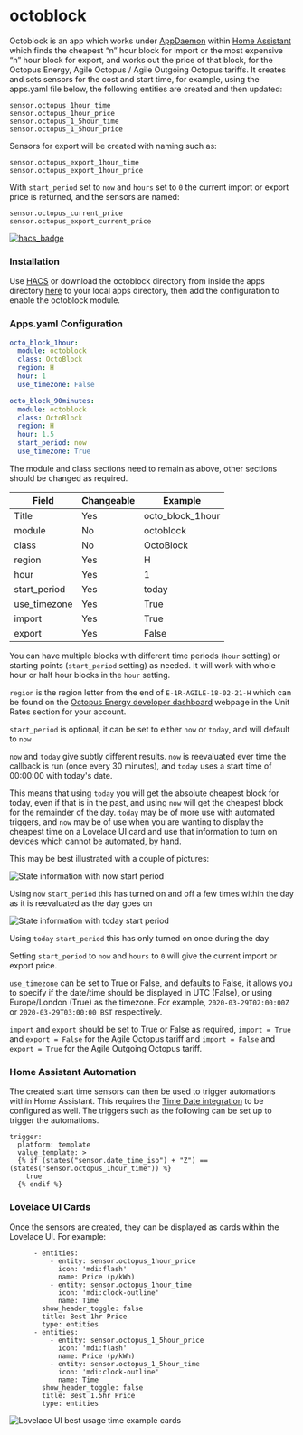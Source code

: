 # octoblock
Octoblock is an app which works under [AppDaemon](https://www.home-assistant.io/docs/ecosystem/appdaemon/) within [Home Assistant](https://www.home-assistant.io/) which finds the cheapest “n” hour block for import or the most expensive “n” hour block for export, and works out the price of that block, for the Octopus Energy, Agile Octopus / Agile Outgoing Octopus tariffs. It creates and sets sensors for the cost and start time,  for example, using the apps.yaml file below, the following entities are created and then updated:
```
sensor.octopus_1hour_time
sensor.octopus_1hour_price
sensor.octopus_1_5hour_time
sensor.octopus_1_5hour_price
```

Sensors for export will be created with naming such as:
```
sensor.octopus_export_1hour_time
sensor.octopus_export_1hour_price
```

With `start_period` set to `now` and `hours` set to `0` the current import or export price is returned, and the sensors are named:
```
sensor.octopus_current_price
sensor.octopus_export_current_price
```


[![hacs_badge](https://img.shields.io/badge/HACS-Default-orange.svg)](https://github.com/custom-components/hacs)

### Installation

Use [HACS](https://github.com/custom-components/hacs) or download the octoblock directory from inside the apps directory [here](https://github.com/badguy99/octoblock/releases) to your local apps directory, then add the configuration to enable the octoblock module.

### Apps.yaml Configuration
```yaml
octo_block_1hour:
  module: octoblock
  class: OctoBlock
  region: H
  hour: 1
  use_timezone: False

octo_block_90minutes:
  module: octoblock
  class: OctoBlock
  region: H
  hour: 1.5
  start_period: now
  use_timezone: True
  ```
The module and class sections need to remain as above, other sections should be changed as required.

| Field        | Changeable | Example          |
| -----        | ---------- | -------          |
| Title        | Yes        | octo_block_1hour |
| module       | No         | octoblock        |
| class        | No         | OctoBlock        |
| region       | Yes        | H                |
| hour         | Yes        | 1                |
| start_period | Yes        | today            |
| use_timezone | Yes        | True             |
| import       | Yes        | True             |
| export       | Yes        | False            |

You can have multiple blocks with different time periods (`hour` setting) or starting points (`start_period` setting) as needed. It will work with whole hour or half hour blocks in the `hour` setting.

`region` is the region letter from the end of `E-1R-AGILE-18-02-21-H` which can be found on the [Octopus Energy developer dashboard](https://octopus.energy/dashboard/developer/) webpage in the Unit Rates section for your account.

`start_period` is optional, it can be set to either `now` or `today`, and will default to `now`

`now` and `today` give subtly different results. `now` is reevaluated ever time the callback is run (once every 30 minutes), and `today` uses a start time of 00:00:00 with today's date.

This means that using `today` you will get the absolute cheapest block for today, even if that is in the past, and using `now` will get the cheapest block for the remainder of the day. `today` may be of more use with automated triggers, and `now` may be of use when you are wanting to display the cheapest time on a Lovelace UI card and use that information to turn on devices which cannot be automated, by hand.

This may be best illustrated with a couple of pictures:

![State information with now start period](https://github.com/badguy99/octoblock/blob/master/StartTimeNow.PNG)

Using `now` `start_period` this has turned on and off a few times within the day as it is reevaluated as the day goes on

![State information with today start period](https://github.com/badguy99/octoblock/blob/master/StartTimeToday.PNG)

Using `today` `start_period` this has only turned on once during the day

Setting `start_period` to `now` and `hours` to `0` will give the current import or export price.

`use_timezone` can be set to True or False, and defaults to False, it allows you to specify if the date/time should be displayed in UTC (False), or using Europe/London (True) as the timezone. For example, `2020-03-29T02:00:00Z` or `2020-03-29T03:00:00 BST` respectively.

`import` and `export` should be set to True or False as required, `import = True` and `export = False` for the Agile Octopus tariff and `import = False` and `export = True` for the Agile Outgoing Octopus tariff.

### Home Assistant Automation

The created start time sensors can then be used to trigger automations within Home Assistant.
This requires the [Time Date integration](https://www.home-assistant.io/integrations/time_date/) to be configured as well. The triggers such as the following can be set up to trigger the automations.

```
trigger:
  platform: template
  value_template: >
  {% if (states("sensor.date_time_iso") + "Z") == (states("sensor.octopus_1hour_time")) %}
    true
  {% endif %}
```
  
### Lovelace UI Cards

Once the sensors are created, they can be displayed as cards within the Lovelace UI. For example:

```
      - entities:
          - entity: sensor.octopus_1hour_price
            icon: 'mdi:flash'
            name: Price (p/kWh)
          - entity: sensor.octopus_1hour_time
            icon: 'mdi:clock-outline'
            name: Time
        show_header_toggle: false
        title: Best 1hr Price
        type: entities
      - entities:
          - entity: sensor.octopus_1_5hour_price
            icon: 'mdi:flash'
            name: Price (p/kWh)
          - entity: sensor.octopus_1_5hour_time
            icon: 'mdi:clock-outline'
            name: Time
        show_header_toggle: false
        title: Best 1.5hr Price
        type: entities
```
![Lovelace UI best usage time example cards](https://github.com/badguy99/octoblock/blob/master/LovelaceBesttimeCard.PNG)
